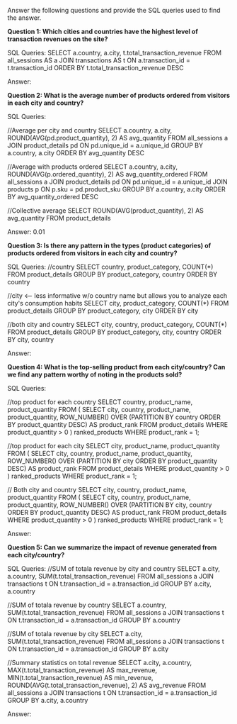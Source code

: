 Answer the following questions and provide the SQL queries used to find the answer.

    
**Question 1: Which cities and countries have the highest level of transaction revenues on the site?**


SQL Queries:
SELECT a.country, a.city, t.total_transaction_revenue FROM all_sessions AS a
JOIN transactions AS t ON a.transaction_id = t.transaction_id
ORDER BY t.total_transaction_revenue DESC


Answer: 






**Question 2: What is the average number of products ordered from visitors in each city and country?**


SQL Queries:

//Average per city and country
SELECT a.country, a.city, ROUND(AVG(pd.product_quantity), 2) AS avg_quantity 
FROM all_sessions a
JOIN product_details pd ON pd.unique_id = a.unique_id
GROUP BY a.country, a.city
ORDER BY avg_quantity DESC

//Average with products ordered
SELECT a.country, a.city, ROUND(AVG(p.ordered_quantity), 2) AS avg_quantity_ordered 
FROM all_sessions a
JOIN product_details pd ON pd.unique_id = a.unique_id
JOIN products p ON p.sku = pd.product_sku
GROUP BY a.country, a.city
ORDER BY avg_quantity_ordered DESC

//Collective average
SELECT ROUND(AVG(product_quantity), 2) AS avg_quantity 
FROM product_details

Answer: 0.01


**Question 3: Is there any pattern in the types (product categories) of products ordered from visitors in each city and country?**


SQL Queries:
//country
SELECT country, product_category, COUNT(*)
FROM product_details
GROUP BY product_category, country
ORDER BY country

//city <-- less informative w/o country name but allows you to analyze each city's consumption habits
SELECT city, product_category, COUNT(*)
FROM product_details
GROUP BY product_category, city
ORDER BY city

//both city and country
SELECT city, country, product_category, COUNT(*)
FROM product_details
GROUP BY product_category, city, country
ORDER BY city, country


Answer: 
    
  

**Question 4: What is the top-selling product from each city/country? Can we find any pattern worthy of noting in the products sold?**


SQL Queries:

//top product for each country
SELECT country, product_name, product_quantity
FROM (
    SELECT city, country, product_name, product_quantity, 
        ROW_NUMBER() OVER (PARTITION BY country ORDER BY product_quantity DESC) AS product_rank
    FROM product_details
    WHERE product_quantity > 0
) ranked_products
WHERE product_rank = 1;

//top product for each city
SELECT city, product_name, product_quantity
FROM (
    SELECT city, country, product_name, product_quantity, 
        ROW_NUMBER() OVER (PARTITION BY city ORDER BY product_quantity DESC) AS product_rank
    FROM product_details
    WHERE product_quantity > 0
) ranked_products
WHERE product_rank = 1;

// Both city and country
SELECT city, country, product_name, product_quantity
FROM (
    SELECT city, country, product_name, product_quantity, 
        ROW_NUMBER() OVER (PARTITION BY city, country ORDER BY product_quantity DESC) AS product_rank
    FROM product_details
    WHERE product_quantity > 0
) ranked_products
WHERE product_rank = 1;



Answer:



**Question 5: Can we summarize the impact of revenue generated from each city/country?**

SQL Queries:
//SUM of totala revenue by city and country
SELECT a.city, a.country, SUM(t.total_transaction_revenue)
FROM all_sessions a
JOIN transactions t ON t.transaction_id = a.transaction_id
GROUP BY a.city, a.country

//SUM of totala revenue by country
SELECT a.country, SUM(t.total_transaction_revenue)
FROM all_sessions a
JOIN transactions t ON t.transaction_id = a.transaction_id
GROUP BY a.country

//SUM of totala revenue by city
SELECT a.city, SUM(t.total_transaction_revenue)
FROM all_sessions a
JOIN transactions t ON t.transaction_id = a.transaction_id
GROUP BY a.city

//Summary statistics on total revenue
SELECT a.city, a.country, 
MAX(t.total_transaction_revenue) AS max_revenue, 
MIN(t.total_transaction_revenue) AS min_revenue,
ROUND(AVG(t.total_transaction_revenue), 2) AS avg_revenue
FROM all_sessions a
JOIN transactions t ON t.transaction_id = a.transaction_id
GROUP BY a.city, a.country


Answer:







